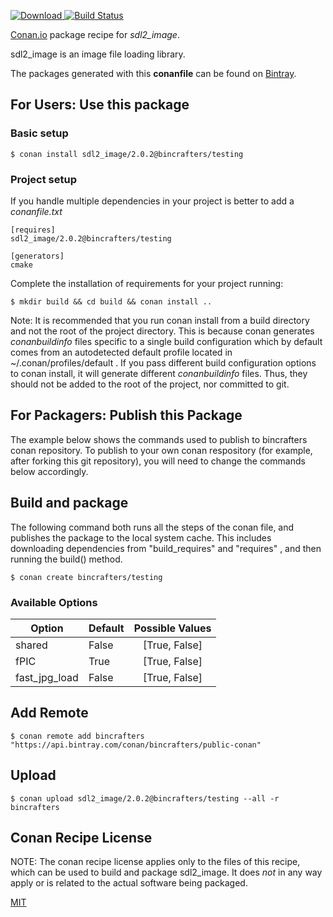 [![Download](https://api.bintray.com/packages/bincrafters/public-conan/sdl2_image%3Abincrafters/images/download.svg) ](https://bintray.com/bincrafters/public-conan/sdl2_image%3Abincrafters/_latestVersion)
[![Build Status](https://travis-ci.org/bincrafters/conan-sdl2_image.svg?branch=testing%2F2.0.2)](https://travis-ci.org/bincrafters/conan-sdl2_image)

[Conan.io](https://conan.io) package recipe for *sdl2_image*.

sdl2_image is an image file loading library.

The packages generated with this **conanfile** can be found on [Bintray](https://bintray.com/bincrafters/public-conan/sdl2_image%3Abincrafters).

## For Users: Use this package

### Basic setup

    $ conan install sdl2_image/2.0.2@bincrafters/testing

### Project setup

If you handle multiple dependencies in your project is better to add a *conanfile.txt*

    [requires]
    sdl2_image/2.0.2@bincrafters/testing

    [generators]
    cmake

Complete the installation of requirements for your project running:

    $ mkdir build && cd build && conan install ..

Note: It is recommended that you run conan install from a build directory and not the root of the project directory.  This is because conan generates *conanbuildinfo* files specific to a single build configuration which by default comes from an autodetected default profile located in ~/.conan/profiles/default .  If you pass different build configuration options to conan install, it will generate different *conanbuildinfo* files.  Thus, they should not be added to the root of the project, nor committed to git.

## For Packagers: Publish this Package

The example below shows the commands used to publish to bincrafters conan repository. To publish to your own conan respository (for example, after forking this git repository), you will need to change the commands below accordingly.

## Build and package

The following command both runs all the steps of the conan file, and publishes the package to the local system cache.  This includes downloading dependencies from "build_requires" and "requires" , and then running the build() method.

    $ conan create bincrafters/testing


### Available Options
| Option        | Default | Possible Values  |
| ------------- |:----------------- |:------------:|
| shared      | False |  [True, False] |
| fPIC      | True |  [True, False] |
| fast_jpg_load      | False |  [True, False] |

## Add Remote

    $ conan remote add bincrafters "https://api.bintray.com/conan/bincrafters/public-conan"

## Upload

    $ conan upload sdl2_image/2.0.2@bincrafters/testing --all -r bincrafters


## Conan Recipe License

NOTE: The conan recipe license applies only to the files of this recipe, which can be used to build and package sdl2_image.
It does *not* in any way apply or is related to the actual software being packaged.

[MIT](https://github.com/Croydon/conan-sdl2_image.git/blob/release/2.0.2/LICENSE.md)
